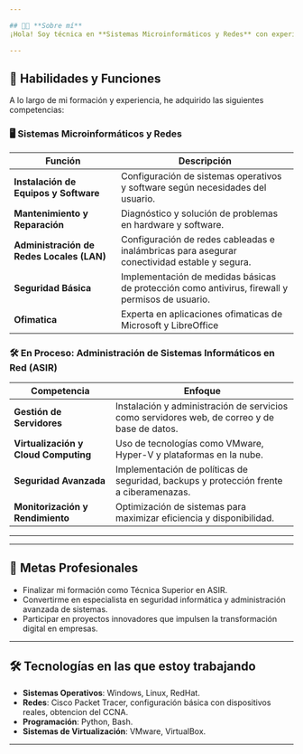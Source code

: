 ```yaml
---

## 👩‍💻 **Sobre mí**  
¡Hola! Soy técnica en **Sistemas Microinformáticos y Redes** con experiencia práctica y conocimientos en constante evolución. Actualmente, me estoy formando como **Técnica Superior en Administración de Sistemas Informáticos en Red (ASIR)** para ampliar mis habilidades y abarcar un rango más amplio de responsabilidades en el ámbito de la informática.  

---
```


## 💼 **Habilidades y Funciones**  
A lo largo de mi formación y experiencia, he adquirido las siguientes competencias:  

### 🖥️ **Sistemas Microinformáticos y Redes**  
| Función                                 | Descripción                                                                                        |
|-----------------------------------------|----------------------------------------------------------------------------------------------------|
| **Instalación de Equipos y Software**   | Configuración de sistemas operativos y software según necesidades del usuario.                     |
| **Mantenimiento y Reparación**          | Diagnóstico y solución de problemas en hardware y software.                                        |
| **Administración de Redes Locales (LAN)**| Configuración de redes cableadas e inalámbricas para asegurar conectividad estable y segura.       |
| **Seguridad Básica**                    | Implementación de medidas básicas de protección como antivirus, firewall y permisos de usuario.    |
| **Ofimatica**                           | Experta en aplicaciones ofimaticas de Microsoft y LibreOffice                                      |

### 🛠️ **En Proceso: Administración de Sistemas Informáticos en Red (ASIR)**  
| Competencia                              | Enfoque                                                                                           |
|------------------------------------------|---------------------------------------------------------------------------------------------------|
| **Gestión de Servidores**                | Instalación y administración de servicios como servidores web, de correo y de base de datos.      |
| **Virtualización y Cloud Computing**     | Uso de tecnologías como VMware, Hyper-V y plataformas en la nube.                                |
| **Seguridad Avanzada**                   | Implementación de políticas de seguridad, backups y protección frente a ciberamenazas.           |
| **Monitorización y Rendimiento**         | Optimización de sistemas para maximizar eficiencia y disponibilidad.                              |

---

---

## 🌟 **Metas Profesionales**  
- Finalizar mi formación como Técnica Superior en ASIR.  
- Convertirme en especialista en seguridad informática y administración avanzada de sistemas.  
- Participar en proyectos innovadores que impulsen la transformación digital en empresas.  

---

## 🛠️ **Tecnologías en las que estoy trabajando**  
- **Sistemas Operativos**: Windows, Linux, RedHat.  
- **Redes**: Cisco Packet Tracer, configuración básica con dispositivos reales, obtencion del CCNA.  
- **Programación**: Python, Bash.  
- **Sistemas de Virtualización**: VMware, VirtualBox.  

---
